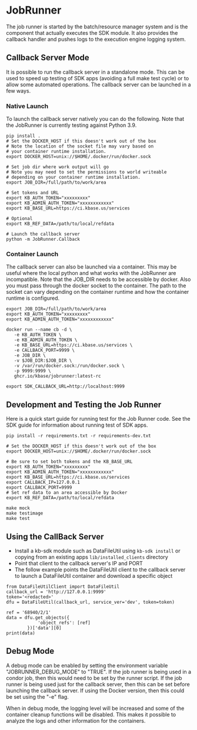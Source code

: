 # JobRunner

The job runner is started by the batch/resource manager system and is the component that actually executes the SDK module.  It also provides the callback handler and pushes logs to the execution engine logging system.

## Callback Server Mode

It is possible to run the callback server in a standalone mode.  This can be used to speed up
testing of SDK apps (avoiding a full make test cycle) or to allow some automated operations.
The callback server can be launched in a few ways.

### Native Launch

To launch the callback server natively you can do the following. Note that
the JobRunner is currently testing against Python 3.9.

```
pip install .
# Set the DOCKER_HOST if this doesn't work out of the box
# Note the location of the socket file may vary based on
# your container runtime installation.
export DOCKER_HOST=unix://$HOME/.docker/run/docker.sock

# Set job dir where work output will go
# Note you may need to set the permissions to world writeable
# depending on your container runtime installation.
export JOB_DIR=/full/path/to/work/area

# Set tokens and URL
export KB_AUTH_TOKEN="xxxxxxxxx"
export KB_ADMIN_AUTH_TOKEN="xxxxxxxxxxxx"
export KB_BASE_URL=https://ci.kbase.us/services

# Optional
export KB_REF_DATA=/path/to/local/refdata

# Launch the callback server
python -m JobRunner.Callback
```

### Container Launch

The callback server can also be launched via a container.  This may be useful
where the local python and what works with the JobRunner are incompatible.
Note that the JOB_DIR needs to be accessible by docker.  Also you must pass through
the docker socket to the container.  The path to the socket can vary depending on
the container runtime and how the container runtime is configured.

```
export JOB_DIR=/full/path/to/work/area
export KB_AUTH_TOKEN="xxxxxxxxx"
export KB_ADMIN_AUTH_TOKEN="xxxxxxxxxxxx"

docker run --name cb -d \
   -e KB_AUTH_TOKEN \
   -e KB_ADMIN_AUTH_TOKEN \
   -e KB_BASE_URL=https://ci.kbase.us/services \
   -e CALLBACK_PORT=9999 \
   -e JOB_DIR \
   -v $JOB_DIR:$JOB_DIR \
   -v /var/run/docker.sock:/run/docker.sock \
   -p 9999:9999 \
   ghcr.io/kbase/jobrunner:latest-rc

export SDK_CALLBACK_URL=http://localhost:9999
```

## Development and Testing the Job Runner

Here is a quick start guide for running test for the Job Runner code.
See the SDK guide for information about running test of SDK apps.

```
pip install -r requirements.txt -r requirements-dev.txt

# Set the DOCKER_HOST if this doesn't work out of the box
export DOCKER_HOST=unix://$HOME/.docker/run/docker.sock

# Be sure to set both tokens and the KB_BASE_URL
export KB_AUTH_TOKEN="xxxxxxxxx"
export KB_ADMIN_AUTH_TOKEN="xxxxxxxxxxxx"
export KB_BASE_URL=https://ci.kbase.us/services
export CALLBACK_IP=127.0.0.1
export CALLBACK_PORT=9999
# Set ref data to an area accessible by Docker
export KB_REF_DATA=/path/to/local/refdata

make mock
make testimage
make test
```

## Using the CallBack Server 
* Install a kb-sdk module such as DataFileUtil using `kb-sdk install` or copying from an existing apps `lib/installed_clients` directory
* Point that client to the callback server's IP and PORT
* The follow example points the DataFileUtil client to the callback server to launch a DataFileUtil container and download a specific object 

```
from DataFileUtilClient import DataFileUtil
callback_url = 'http://127.0.0.1:9999'
token='<redacted>'
dfu = DataFileUtil(callback_url, service_ver='dev', token=token)

ref = '68940/2/1'
data = dfu.get_objects({
            'object_refs': [ref]
        })['data'][0]
print(data)
```

## Debug Mode

A debug mode can be enabled by setting the environment variable "JOBRUNNER_DEBUG_MODE" to "TRUE".
If the job runner is being used in a condor job, then this would need to be set by the runner script.
If the job runner is being used just for the callback server, then this can be set before launching
the callback server.  If using the Docker version, then this could be set using the "-e" flag.

When in debug mode, the logging level will be increased and some of the container cleanup functions
will be disabled.  This makes it possible to analyze the logs and other information for the containers.
